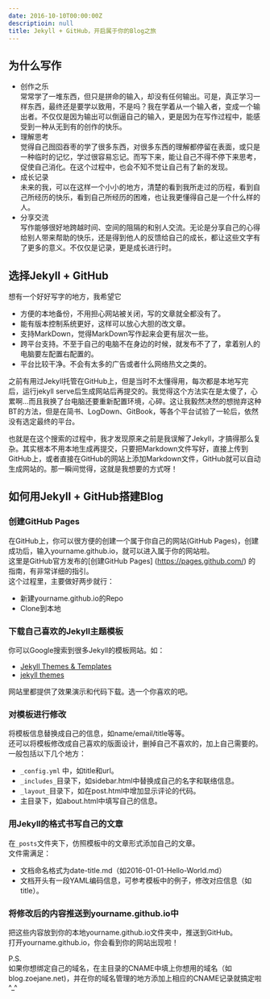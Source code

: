 ```yaml
---
date: 2016-10-10T00:00:00Z
descriptioin: null
title: Jekyll + GitHub，开启属于你的Blog之旅
---
```


## 为什么写作
 
- 创作之乐  
	常常学了一堆东西，但只是拼命的输入，却没有任何输出。可是，真正学习一样东西，最终还是要学以致用，不是吗？我在学着从一个输入者，变成一个输出者。不仅仅是因为输出可以倒逼自己的输入，更是因为在写作过程中，能感受到一种从无到有的创作的快乐。
- 理解思考  
	觉得自己囫囵吞枣的学了很多东西，对很多东西的理解都停留在表面，或只是一种临时的记忆，学过很容易忘记。而写下来，能让自己不得不停下来思考，促使自己消化。在这个过程中，也会不知不觉让自己有了新的发现。 
- 成长记录  
	未来的我，可以在这样一个小小的地方，清楚的看到我所走过的历程，看到自己所经历的快乐，看到自己所经历的困难，也让我更懂得自己是一个什么样的人。
- 分享交流  
	写作能够很好地跨越时间、空间的阻隔的和别人交流。无论是分享自己的心得给别人带来帮助的快乐，还是得到他人的反馈给自己的成长，都让这些文字有了更多的意义。不仅仅是记录，更是成长进行时。

## 选择Jekyll + GitHub
想有一个好好写字的地方，我希望它

- 方便的本地备份，不用担心网站被关闭，写的文章就全都没有了。
- 能有版本控制系统更好，这样可以放心大胆的改文章。
- 支持MarkDown，觉得MarkDown写作起来会更有层次一些。
- 跨平台支持。不至于自己的电脑不在身边的时候，就发布不了了，拿着别人的电脑要左配置右配置的。
- 平台比较干净。不会有太多的广告或者什么网络热文之类的。

之前有用过Jekyll托管在GitHub上，但是当时不太懂得用，每次都是本地写完后，运行jekyll serve后生成网站后再提交的。我觉得这个方法实在是太傻了，心累啊…而且我换了台电脑还要重新配置环境，心碎。这让我毅然决然的想抛弃这种BT的方法，但是在简书、LogDown、GitBook，等各个平台试验了一轮后，依然没有选定最终的平台。

也就是在这个搜索的过程中，我才发现原来之前是我误解了Jekyll，才搞得那么复杂。其实根本不用本地生成再提交，只要把Markdown文件写好，直接上传到GitHub上，或者直接在GitHub的网站上添加Markdown文件，GitHub就可以自动生成网站的。那一瞬间觉得，这就是我想要的方式呀！

## 如何用Jekyll + GitHub搭建Blog

### 创建GitHub Pages
在GitHub上，你可以很方便的创建一个属于你自己的网站(GitHub Pages)，创建成功后，输入yourname.github.io，就可以进入属于你的网站啦。  
这里是GitHub官方发布的[创建GitHub Pages] (https://pages.github.com/) 的指南，有非常详细的指引。    
这个过程里，主要做好两步就行：

- 新建yourname.github.io的Repo
- Clone到本地

### 下载自己喜欢的Jekyll主题模板
你可以Google搜索到很多Jekyll的模板网站。如：

- [Jekyll Themes & Templates](http://jekyllthemes.io/)
-  [jekyll themes](http://jekyllthemes.org/)

网站里都提供了效果演示和代码下载。选一个你喜欢的吧。

### 对模板进行修改
将模板信息替换成自己的信息，如name/email/title等等。  
还可以将模板修改成自己喜欢的版面设计，删掉自己不喜欢的，加上自己需要的。  
一般包括以下几个地方：

- ```_config.yml``` 中，如title和url。
- ```_includes_```目录下，如sidebar.html中替换成自己的名字和联络信息。
- ```_layout_```目录下，如在post.html中增加显示评论的代码。
- 主目录下，如about.html中填写自己的信息。

### 用Jekyll的格式书写自己的文章
在```_posts```文件夹下，仿照模板中的文章形式添加自己的文章。  
文件需满足：

- 文档命名格式为date-title.md（如2016-01-01-Hello-World.md）
- 文档开头有一段YAML编码信息，可参考模板中的例子，修改对应信息（如title）。

### 将修改后的内容推送到yourname.github.io中
把这些内容放到你的本地yourname.github.io文件夹中，推送到GitHub。  
打开yourname.github.io，你会看到你的网站出现啦！  

P.S.   
如果你想绑定自己的域名，在主目录的CNAME中填上你想用的域名（如blog.zoejane.net)，并在你的域名管理的地方添加上相应的CNAME记录就搞定啦 ^_^
